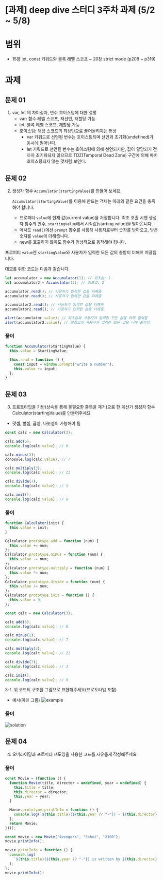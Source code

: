 # [과제] deep dive 스터디 3주차 과제 (5/2 ~ 5/8)

# 범위

- 15장 let, const 키워드와 블록 레벨 스코프 ~ 20장 strict mode
  (p208 ~ p319)

# 과제

## 문제 01

1. var, let 의 차이점과, 변수 호이스팅에 대한 설명
   - var: 함수 레벨 스코프, 재선언, 재할당 가능
   - let: 블록 레벨 스코프, 재할당 가능
   - 호이스팅: 해당 스코프의 최상단으로 끌어올려지는 현상
     - var 키워드로 선언된 변수는 호이스팅되며 선언과 초기화(undefined)가 동시에 일어난다.
     - let 키워드로 선언된 변수는 호이스팅에 의해 선언되지만, 값이 할당되기 전까지 초기화되지 않으므로 TDZ(Temporal Dead Zone) 구간에 의해 마치 호이스팅되지 않는 것처럼 보인다.

## 문제 02

2. 생성자 함수 `Accumulator(startingValue)`를 만들어 보세요.

   `Accumulator(startingValue)`를 이용해 만드는 객체는 아래와 같은 요건을 충족해야 합니다.

   - 프로퍼티 `value`에 현재 값(current value)을 저장합니다. 최초 호출 시엔 생성자 함수의 인수, `startingValue`에서 시작값(starting value)을 받아옵니다.
   - 메서드 `read()`에선 `prompt` 함수를 사용해 사용자로부터 숫자를 받아오고, 받은 숫자를 `value`에 더해줍니다.
   - new를 호출하지 않아도 함수가 정상적으로 동작해야 됩니다.

프로퍼티 `value`엔 `startingValue`와 사용자가 입력한 모든 값의 총합이 더해져 저장됩니다.

데모를 위한 코드는 다음과 같습니다.

```jsx
let accumulator = new Accumulator(1); // 최초값: 1
let accumulator2 = Accumulator(2); // 최초값: 2

accumulator.read(); // 사용자가 입력한 값을 더해줌
accumulator.read(); // 사용자가 입력한 값을 더해줌

accumulator2.read(); // 사용자가 입력한 값을 더해줌
accumulator2.read(); // 사용자가 입력한 값을 더해줌

alert(accumulator.value); // 최초값과 사용자가 입력한 모든 값을 더해 출력함
alert(accumulator2.value); // 최초값과 사용자가 입력한 모든 값을 더해 출력함
```

### 풀이

```jsx
function Accumulator(StartingValue) {
  this.value = StartingValue;

  this.read = function () {
    const input = window.prompt("write a number");
    this.value += input;
  };
}
```

## 문제 03

3. 프로토타입을 기반(상속을 통해 불필요한 중복을 제거)으로 한 계산기 생성자 함수 Calculator(startingValue)를 만들어주세요

- 덧셈, 뺄셈, 곱셈, 나눗셈이 가능해야 됨

```jsx
const calc = new Calculator(3);

calc.add(5);
console.log(calc.value); // 8

calc.minus(1);
conosole.log(calc.value); // 7

calc.multiply(3);
console.log(calc.value); // 21

calc.divide(7);
console.log(calc.value); // 3

calc.init();
console.log(calc.value); // 0
```

### 풀이

```jsx
function Calculator(init) {
  this.value = init;
}

Calculator.prototype.add = function (num) {
  this.value += num;
};
Calculator.prototype.minus = function (num) {
  this.value -= num;
};
Calculator.prototype.multiply = function (num) {
  this.value *= num;
};
Calculator.prototype.divide = function (num) {
  this.value /= num;
};
Calculator.prototype.init = function () {
  this.value = 0;
};

const calc = new Calculator(3);

calc.add(5);
console.log(calc.value); // 8

calc.minus(1);
console.log(calc.value); // 7

calc.multiply(3);
console.log(calc.value); // 21

calc.divide(7);
console.log(calc.value); // 3

calc.init();
console.log(calc.value); // 0
```

3-1. 위 코드의 구조를 그림으로 표현해주세요(프로토타입 포함)

- 예시(아래 그림)
  ![example](prototype_example.png)

### 풀이

![solution](prototype_draw.png)

## 문제 04

4. 오버라이딩과 프로퍼티 섀도잉을 사용한 코드를 자유롭게 작성해주세요

### 풀이

```jsx
const Movie = (function () {
  function Movie(title, director = undefined, year = undefined) {
    this.title = title;
    this.director = director;
    this.year = year;
  }

  Movie.prototype.printInfo = function () {
    console.log(`${this.title}(${this.year ?? "-"}) - ${this.director}`);
  };
  return Movie;
})();

const movie = new Movie("Avengers", "Sohui", "2100");
movie.printInfo();

movie.printInfo = function () {
  console.log(
    `${this.title}(${this.year ?? "-"}) is written by ${this.director}`
  );
};
movie.printInfo();
```
